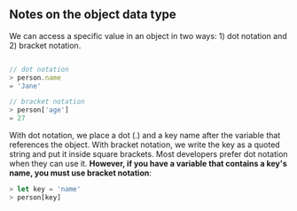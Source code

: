 ## Notes on the object data type 

We can access a specific value in an object in two ways: 1) dot notation and 2) bracket notation.

```javascript 

// dot notation
> person.name
= 'Jane'

// bracket notation
> person['age']
= 27
```

With dot notation, we place a dot (.) and a key name after the variable that references the object. With bracket notation, we write the key as a quoted string and put it inside square brackets. Most developers prefer dot notation when they can use it. **However, if you have a variable that contains a key's name, you must use bracket notation**:

```javascript
> let key = 'name'
> person[key]
```
